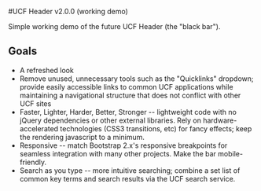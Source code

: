 #UCF Header v2.0.0 (working demo)

Simple working demo of the future UCF Header (the "black bar").


## Goals
* A refreshed look
* Remove unused, unnecessary tools such as the "Quicklinks" dropdown; provide easily accessible links to common UCF applications while maintaining a navigational structure that does not conflict with other UCF sites
* Faster, Lighter, Harder, Better, Stronger -- lightweight code with no jQuery dependencies or other external libraries. Rely on hardware-accelerated technologies (CSS3 transitions, etc) for fancy effects; keep the rendering javascript to a minimum.
* Responsive -- match Bootstrap 2.x's responsive breakpoints for seamless integration with many other projects. Make the bar mobile-friendly.
* Search as you type -- more intuitive searching; combine a set list of common key terms and search results via the UCF search service.